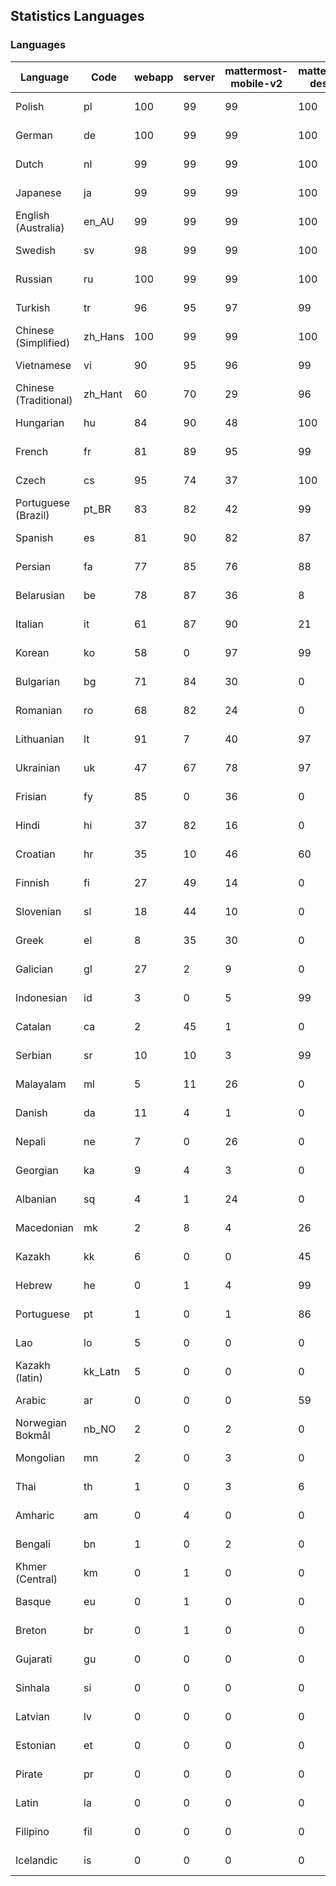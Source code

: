 ## Statistics Languages ##
###  Languages  ###
|Language|Code|webapp|server|mattermost-mobile-v2|mattermost-desktop|playbook-webapp|calls-webapp|Total|Last Modified|
|---|---|---|---|---|---|---|---|---|---|
|Polish|pl| 100| 99| 99| 100| 0| 100| 99|2024-02-06T10:18:42.084647Z|
|German|de| 100| 99| 99| 100| 0| 100| 99|2024-02-04T10:24:01.807736Z|
|Dutch|nl| 99| 99| 99| 100| 0| 100| 99|2024-02-06T19:27:16.448804Z|
|Japanese|ja| 99| 99| 99| 100| 0| 100| 99|2024-02-01T18:22:02.926801Z|
|English (Australia)|en_AU| 99| 99| 99| 100| 0| 0| 99|2024-02-06T19:45:38.457311Z|
|Swedish|sv| 98| 99| 99| 100| 0| 91| 98|2024-02-01T18:22:35.035784Z|
|Russian|ru| 100| 99| 99| 100| 0| 70| 96|2024-02-06T06:56:08.647987Z|
|Turkish|tr| 96| 95| 97| 99| 0| 91| 96|2024-02-01T18:22:37.893945Z|
|Chinese (Simplified)|zh_Hans| 100| 99| 99| 100| 0| 100| 95|2024-02-06T18:16:28.531064Z|
|Vietnamese|vi| 90| 95| 96| 99| 0| 91| 92|2024-02-01T18:22:40.855007Z|
|Chinese (Traditional)|zh_Hant| 60| 70| 29| 96| 0| 15| 88|2024-01-29T11:32:20.220273Z|
|Hungarian|hu| 84| 90| 48| 100| 0| 0| 82|2024-01-30T19:07:41.341246Z|
|French|fr| 81| 89| 95| 99| 0| 53| 81|2024-02-01T18:21:50.016417Z|
|Czech|cs| 95| 74| 37| 100| 0| 100| 79|2024-02-06T12:21:50.024621Z|
|Portuguese (Brazil)|pt_BR| 83| 82| 42| 99| 0| 91| 78|2024-01-29T11:30:35.998175Z|
|Spanish|es| 81| 90| 82| 87| 0| 26| 78|2024-01-29T11:26:17.693527Z|
|Persian|fa| 77| 85| 76| 88| 0| 0| 75|2024-01-29T11:26:40.059984Z|
|Belarusian|be| 78| 87| 36| 8| 0| 0| 73|2024-01-29T11:25:05.677804Z|
|Italian|it| 61| 87| 90| 21| 0| 22| 69|2024-01-29T11:28:16.800264Z|
|Korean|ko| 58| 0| 97| 99| 0| 91| 69|2024-02-01T18:22:08.942190Z|
|Bulgarian|bg| 71| 84| 30| 0| 0| 0| 68|2024-01-29T11:25:13.350010Z|
|Romanian|ro| 68| 82| 24| 0| 0| 0| 65|2024-01-29T11:30:50.772842Z|
|Lithuanian|lt| 91| 7| 40| 97| 0| 81| 63|2024-01-29T11:29:22.520991Z|
|Ukrainian|uk| 47| 67| 78| 97| 0| 0| 57|2024-01-29T11:31:57.665415Z|
|Frisian|fy| 85| 0| 36| 0| 0| 0| 54|2024-01-29T11:27:09.422718Z|
|Hindi|hi| 37| 82| 16| 0| 0| 0| 45|2024-01-29T11:27:40.639728Z|
|Croatian|hr| 35| 10| 46| 60| 0| 100| 36|2024-01-30T18:48:03.867212Z|
|Finnish|fi| 27| 49| 14| 0| 0| 0| 31|2024-01-29T11:26:46.524786Z|
|Slovenian|sl| 18| 44| 10| 0| 0| 0| 22|2024-01-29T11:31:13.051961Z|
|Greek|el| 8| 35| 30| 0| 0| 0| 18|2024-01-29T11:26:02.870464Z|
|Galician|gl| 27| 2| 9| 0| 0| 0| 18|2024-01-29T11:27:18.410815Z|
|Indonesian|id| 3| 0| 5| 99| 0| 0| 14|2023-12-25T12:55:54.013670Z|
|Catalan|ca| 2| 45| 1| 0| 0| 0| 13|2024-01-15T11:04:57.493938Z|
|Serbian|sr| 10| 10| 3| 99| 0| 0| 12|2023-11-20T21:34:41.627214Z|
|Malayalam|ml| 5| 11| 26| 0| 0| 0| 9|2023-10-24T20:55:57.621229Z|
|Danish|da| 11| 4| 1| 0| 0| 0| 8|2024-01-29T11:25:49.090900Z|
|Nepali|ne| 7| 0| 26| 0| 0| 0| 7|2024-01-29T11:30:06.327877Z|
|Georgian|ka| 9| 4| 3| 0| 0| 0| 7|2023-11-20T21:25:58.799542Z|
|Albanian|sq| 4| 1| 24| 0| 0| 0| 5|2024-01-29T11:31:19.507779Z|
|Macedonian|mk| 2| 8| 4| 26| 0| 0| 5|2023-11-16T13:38:15.110899Z|
|Kazakh|kk| 6| 0| 0| 45| 0| 0| 4|2024-01-13T12:01:53.808723Z|
|Hebrew|he| 0| 1| 4| 99| 0| 0| 4|2023-11-16T13:37:22.453849Z|
|Portuguese|pt| 1| 0| 1| 86| 0| 0| 3|2023-10-30T05:05:57.136879Z|
|Lao|lo| 5| 0| 0| 0| 0| 0| 3|2023-10-09T15:20:58.408506Z|
|Kazakh (latin)|kk_Latn| 5| 0| 0| 0| 0| 0| 3|2023-10-24T20:54:35.554803Z|
|Arabic|ar| 0| 0| 0| 59| 0| 0| 2|2024-01-28T06:10:43.551159Z|
|Norwegian Bokmål|nb_NO| 2| 0| 2| 0| 0| 0| 2|2023-10-24T20:56:17.583395Z|
|Mongolian|mn| 2| 0| 3| 0| 0| 0| 2|2023-11-15T16:23:04.700139Z|
|Thai|th| 1| 0| 3| 6| 0| 0| 1|2024-01-22T16:17:34.605991Z|
|Amharic|am| 0| 4| 0| 0| 0| 0| 1|2023-10-09T15:20:58.102825Z|
|Bengali|bn| 1| 0| 2| 0| 0| 0| 1|2023-10-09T15:20:58.129127Z|
|Khmer (Central)|km| 0| 1| 0| 0| 0| 0| 0|2023-10-09T15:20:58.389365Z|
|Basque|eu| 0| 1| 0| 0| 0| 0| 0|2023-10-09T15:20:58.220029Z|
|Breton|br| 0| 1| 0| 0| 0| 0| 0|2023-10-09T15:20:58.146710Z|
|Gujarati|gu| 0| 0| 0| 0| 0| 0| 0|2023-10-09T15:20:58.279932Z|
|Sinhala|si| 0| 0| 0| 0| 0| 0| 0|2023-10-09T15:20:58.537638Z|
|Latvian|lv| 0| 0| 0| 0| 0| 0| 0|2023-10-09T15:20:58.426415Z|
|Estonian|et| 0| 0| 0| 0| 0| 0| 0|2023-10-09T15:20:58.209138Z|
|Pirate|pr| 0| 0| 0| 0| 0| 0| 0|2023-10-09T15:20:58.506339Z|
|Latin|la| 0| 0| 0| 0| 0| 0| 0|2023-10-09T15:20:58.399153Z|
|Filipino|fil| 0| 0| 0| 0| 0| 0| 0|2023-10-09T15:20:58.242109Z|
|Icelandic|is| 0| 0| 0| 0| 0| 0| 0|2023-10-09T15:20:58.340445Z|
